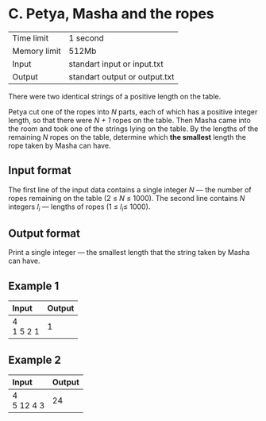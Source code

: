 # C. Petya, Masha and the ropes
<table>
  <tr>
      <td>Time limit</td>
      <td>1 second</td>
  </tr>
  <tr>
      <td>Memory limit</td>
      <td>512Mb</td>
  </tr>
  <tr>
      <td>Input</td>
      <td>standart input or input.txt</td>
  </tr>
  <tr>
      <td>Output</td>
      <td>standart output or output.txt</td>
  </tr>
</table>

There were two identical strings of a positive length on the table.  

Petya cut one of the ropes into <i>N</i> parts, each of which has a positive integer length, so that there were <i>N + 1</i> 
ropes on the table. Then Masha came into the room and took one of the strings lying on the table. By the lengths of the 
remaining <i>N</i> ropes on the table, determine which <b>the smallest</b> length the rope taken by Masha can have.

## Input format
The first line of the input data contains a single integer <i>N</i> — the number of ropes remaining on the table 
(2 ≤ <i>N</i> ≤ 1000). The second line contains <i>N</i> integers <i>l<sub>i</sub></i> — lengths of ropes 
(1 ≤ <i>l<sub>i</sub></i>≤ 1000).

## Output format
Print a single integer — the smallest length that the string taken by Masha can have.

## Example 1
| Input              | Output  |
|:-------------------|:--------|
| 4</br>1 5 2 1</br> | 1       |

## Example 2
| Input               | Output  |
|:--------------------|:--------|
| 4</br>5 12 4 3</br> | 24      |